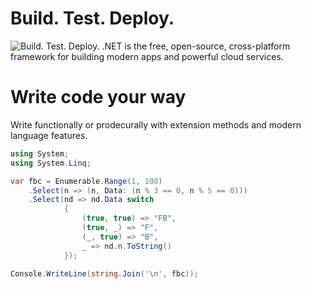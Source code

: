 # Build. Test. Deploy.

![Build. Test. Deploy.](https://dotnet.microsoft.com/static/images/refresh/home-hero.png)
.NET is the free, open-source, cross-platform framework for building modern apps and powerful cloud services.

# Write code your way
Write functionally or prodecurally with extension methods and modern language features.  
```csharp
using System;
using System.Linq;

var fbc = Enumerable.Range(1, 100)
    .Select(n => (n, Data: (n % 3 == 0, n % 5 == 0)))
    .Select(nd => nd.Data switch
            {
                (true, true) => "FB",
                (true, _) => "F",
                (_, true) => "B",
                _ => nd.n.ToString()
            });

Console.WriteLine(string.Join('\n', fbc));
```

